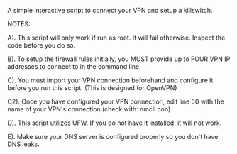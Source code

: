 A simple interactive script to connect your VPN and setup a killswitch.

NOTES:

A). This script will only work if run as root. It will fail otherwise. Inspect the code before you do so.

B). To setup the firewall rules initially, you MUST provide up to FOUR VPN IP addresses to connect to in the command line

C). You must import your VPN connection beforehand and configure it before you run this script. (This is designed for OpenVPN)

C2). Once you have configured your VPN connection, edit line 50 with the name of your VPN's connection (check with: nmcli con) 

D). This script utilizes UFW. If you do not have it installed, it will not work. 

E). Make sure your DNS server is configured properly so you don't have DNS leaks.
